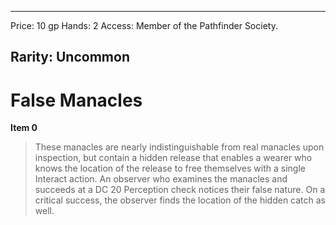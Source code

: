 
---
Price: 10 gp
Hands: 2
Access: Member of the Pathfinder Society.

Rarity: Uncommon
---

# False Manacles

**Item 0**

> These manacles are nearly indistinguishable from real manacles upon inspection, but contain a hidden release that enables a wearer who knows the location of the release to free themselves with a single Interact action. An observer who examines the manacles and succeeds at a DC 20 Perception check notices their false nature. On a critical success, the observer finds the location of the hidden catch as well.
